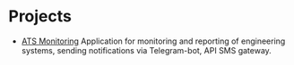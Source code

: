 # Projects
* [ATS Monitoring](https://github.com/stepanov-denis/ats-monitoring)
Application for monitoring and reporting of engineering systems, sending notifications via Telegram-bot, API SMS gateway.